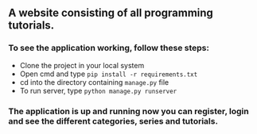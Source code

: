 ## A website consisting of all programming tutorials.

### To see the application working, follow these steps:
- Clone the project in your local system
- Open cmd and type `pip install -r requirements.txt`
- cd into the directory containing `manage.py` file
- To run server, type `python manage.py runserver`

### The application is up and running now you can register, login and see the different categories, series and tutorials.
